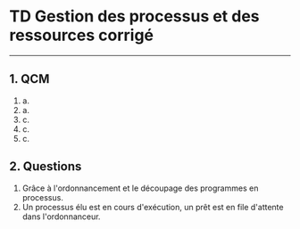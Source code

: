 # TD Gestion des processus et des ressources corrigé

------

## 1. QCM

1. a.
2. a.
3. c.
4. c.
5. c.

## 2. Questions

1. Grâce à l'ordonnancement et le découpage des programmes en processus.
2. Un processus élu est en cours d'exécution, un prêt est en file d'attente dans l'ordonnanceur.